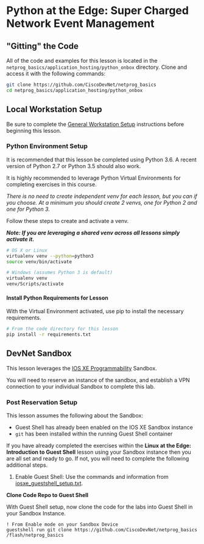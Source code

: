 # Python at the Edge: Super Charged Network Event Management

## "Gitting" the Code
All of the code and examples for this lesson is located in the `netprog_basics/application_hosting/python_onbox` directory.  Clone and access it with the following commands:

```bash
git clone https://github.com/CiscoDevNet/netprog_basics
cd netprog_basics/application_hosting/python_onbox
```

## Local Workstation Setup
Be sure to complete the [General Workstation Setup](https://github.com/CiscoDevNet/netprog_basics/blob/master/readme_resources/workstation_setup.md) instructions before beginning this lesson.  

### Python Environment Setup
It is recommended that this lesson be completed using Python 3.6.  A recent version of Python 2.7 or Python 3.5 should also work.  

It is highly recommended to leverage Python Virtual Environments for completing exercises in this course.  

*There is no need to create independent venv for each lesson, but you can if you choose.  At a minimum you should create 2 venvs, one for Python 2 and one for Python 3.*  

Follow these steps to create and activate a venv.  

***Note: If you are leveraging a shared venv across all lessons simply activate it.***

```bash
# OS X or Linux
virtualenv venv --python=python3
source venv/bin/activate
```

```bash
# Windows (assumes Python 3 is default)
virtualenv venv
venv/Scripts/activate
```

#### Install Python Requirements for Lesson
With the Virtual Environment activated, use pip to install the necessary requirements.  

```bash
# From the code directory for this lesson
pip install -r requirements.txt
```

## DevNet Sandbox
This lesson leverages the [IOS XE Programmability](https://devnetsandbox.cisco.com/RM/Diagram/Index/1b83c4bf-f63e-4e4b-9119-9b385751f1b6?diagramType=Topology) Sandbox.  

You will need to reserve an instance of the sandbox, and establish a VPN connection to your individual Sandbox to complete this lab.

### Post Reservation Setup
This lesson assumes the following about the Sandbox:

* Guest Shell has already been enabled on the IOS XE Sandbox instance
* `git` has been installed within the running Guest Shell container  

If you have already completed the exercises within the **Linux at the Edge: Introduction to Guest Shell** lesson using your Sandbox instance then you are all set and ready to go.  If not, you will need to complete the following additional steps.  

1. Enable Guest Shell: Use the commands and information from [iosxe\_guestshell\_setup.txt](iosxe_guestshell_setup.txt).  

**Clone Code Repo to Guest Shell**

With Guest Shell setup, now clone the code for the labs into Guest Shell in your Sandbox Instance.

```
! From Enable mode on your Sandbox Device
guestshell run git clone https://github.com/CiscoDevNet/netprog_basics /flash/netprog_basics    
```
